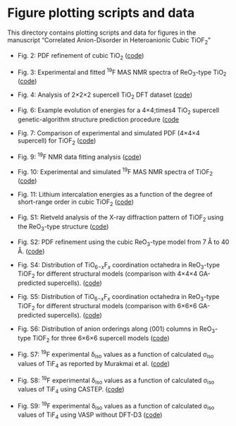 # Figure plotting scripts and data

This directory contains plotting scripts and data for figures in the manuscript &ldquo;Correlated Anion-Disorder in Heteroanionic Cubic TiOF<sub>2</sub>&rdquo;

- Fig. 2: PDF refinement of cubic TiO<sub>2</sub> ([code](Plotting%20Notebooks/TiOF2%20PDF%20fitting.ipynb))
- Fig. 3: Experimental and fitted <sup>19</sup>F MAS NMR spectra of ReO<sub>3</sub>-type TiO<sub>2</sub> ([code](Plotting%20Notebooks/19F%20NMR%20spectrum%20and%20fitting.ipynb))
- Fig. 4: Analysis of 2&times;2&times;2 supercell TiO<sub>2</sub> DFT dataset ([code](Plotting%20Notebooks/DFT%20+%20CE%20data%20plotting.ipynb))
- Fig. 6: Example evolution of energies for a 4&times;4;times4 TiO<sub>2</sub> supercell genetic-algorithm structure prediction procedure ([code](Plotting%20Notebooks/Plotting%20genetic%20algorithm%20optimisation%20for%20TiOF2%204x4x4.ipynb)
- Fig. 7: Comparison of experimental and simulated PDF (4&times;4&times;4 supercell) for TiOF<sub>2</sub> ([code](Plotting%20Notebooks/TiOF2%20PDF%20fitting.ipynb))
- Fig. 9: <sup>19</sup>F NMR data fitting analysis ([code](Plotting%20Notebooks/19F%20NMR%20data%20fitting.ipynb))
- Fig. 10: Experimental and simulated <sup>19</sup>F MAS NMR spectra of TiOF<sub>2</sub> ([code](Plotting%20Notebooks/19F%20NMR%20spectrum%20and%20fitting.ipynb))
- Fig. 11: Lithium intercalation energies as a function of the degree of short-range order in cubic TiOF<sub>2</sub> ([code](Plotting%20Notebooks/TiOF2_Li_intercalation.ipynb))

- Fig. S1: Rietveld analysis of the X-ray diffraction pattern of TiOF<sub>2</sub> using the ReO<sub>3</sub>-type structure ([code](Plotting%20Notebooks/TiOF2%20XRD%20Rietveld.ipynb))
- Fig. S2: PDF refinement using the cubic ReO<sub>3</sub>-type model from 7 &#8491; to 40 &#8491;. ([code](Plotting%20Notebooks/TiOF2%20PDF%20fitting.ipynb))
- Fig. S4: Distribution of TiO<sub>6−<i>x</i></sub>F<sub><i>x</i></sub> coordination octahedra in ReO<sub>3</sub>-type TiOF<sub>2</sub> for different structural models (comparison with 4&times;4&times;4 GA-predicted supercells). ([code](Plotting%20Notebooks/4x4x4_GA_analysis.ipynb))
- Fig. S5: Distribution of TiO<sub>6−<i>x</i></sub>F<sub><i>x</i></sub> coordination octahedra in ReO<sub>3</sub>-type TiOF<sub>2</sub> for different structural models (comparison with 6&times;6&times;6 GA-predicted supercells). ([code](Plotting%20Notebooks/6x6x6_GA_analysis.ipynb))
- Fig. S6: Distribution of anion orderings along &langle;001&rangle; columns in ReO<sub>3</sub>-type TiOF<sub>2</sub> for three 6&times;6&times;6 supercell models ([code](Plotting%20Notebooks/6x6x6_GA_analysis.ipynb))
- Fig. S7: <sup>19</sup>F experimental &delta;<sub>iso</sub> values as a function of calculated &sigma;<sub>iso</sub> values of TiF<sub>4</sub> as reported by Murakmai et al. ([code](Plotting%20Notebooks/19F%20NMR%20data%20fitting%20other%20DFT%20data.ipynb))
- Fig. S8: <sup>19</sup>F experimental &delta;<sub>iso</sub> values as a function of calculated &sigma;<sub>iso</sub> values of TiF<sub>4</sub> using CASTEP. ([code](Plotting%20Notebooks/19F%20NMR%20data%20fitting%20other%20DFT%20data.ipynb))
- Fig. S9: <sup>19</sup>F experimental &delta;<sub>iso</sub> values as a function of calculated &sigma;<sub>iso</sub> values of TiF<sub>4</sub> using VASP without DFT-D3 ([code](Plotting%20Notebooks/19F%20NMR%20data%20fitting%20other%20DFT%20data.ipynb))

